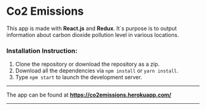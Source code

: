 # Co2 Emissions

This app is made with **React.js** and **Redux**. It`s purpose is to output information about carbon dioxide pollution level in various locations. 

### Installation Instruction:

1. Clone the repository or download the repository as a zip.
2. Download all the dependencies via `npm install` or `yarn install`.
3. Type `npm start` to launch the development server.

***

The app can be found at **https://co2emissions.herokuapp.com/**

***
